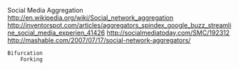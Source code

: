 Social Media
	Aggregation
		http://en.wikipedia.org/wiki/Social_network_aggregation
		http://inventorspot.com/articles/aggregators_spindex_google_buzz_streamline_social_media_experien_41426
		http://socialmediatoday.com/SMC/192312
		http://mashable.com/2007/07/17/social-network-aggregators/
		
	Bifurcation
		Forking
	